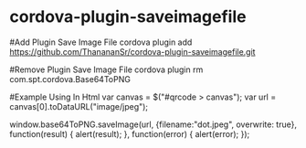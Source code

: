 # cordova-plugin-saveimagefile

#Add Plugin Save Image File
cordova plugin add https://github.com/ThanananSr/cordova-plugin-saveimagefile.git

#Remove Plugin Save Image File
cordova plugin rm com.spt.cordova.Base64ToPNG

#Example Using In Html
var canvas = $("#qrcode > canvas");
var url = canvas[0].toDataURL("image/jpeg");

window.base64ToPNG.saveImage(url, {filename:"dot.jpeg", overwrite: true}, 
   function(result) {
      alert(result);
   }, function(error) {
      alert(error);
});
